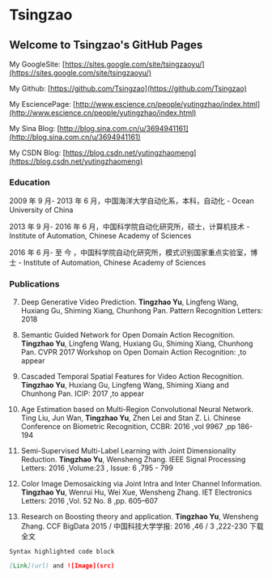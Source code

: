 # Tsingzao

## Welcome to Tsingzao's GitHub Pages

My GoogleSite: [https://sites.google.com/site/tsingzaoyu/](https://sites.google.com/site/tsingzaoyu/)

My Github: [https://github.com/Tsingzao](https://github.com/Tsingzao)

My EsciencePage: [http://www.escience.cn/people/yutingzhao/index.html](http://www.escience.cn/people/yutingzhao/index.html)

My Sina Blog: [http://blog.sina.com.cn/u/3694941161](http://blog.sina.com.cn/u/3694941161)

My CSDN Blog: [https://blog.csdn.net/yutingzhaomeng](https://blog.csdn.net/yutingzhaomeng)

### Education

2009 年 9 月- 2013 年 6 月，中国海洋大学自动化系，本科，自动化 - Ocean University of China

2013 年 9 月- 2016 年 6 月，中国科学院自动化研究所，硕士，计算机技术 - Institute of Automation, Chinese Academy of Sciences

2016 年 6 月- 至    今 ，中国科学院自动化研究所，模式识别国家重点实验室，博士 - Institute of Automation, Chinese Academy of Sciences

### Publications

7. Deep Generative Video Prediction.
**Tingzhao Yu**, Lingfeng Wang, Huxiang Gu, Shiming Xiang, Chunhong Pan. Pattern Recognition Letters: 2018

6. Semantic Guided Network for Open Domain Action Recognition.
**Tingzhao Yu**, Lingfeng Wang, Huxiang Gu, Shiming Xiang, Chunhong Pan. CVPR 2017 Workshop on Open Domain Action Recognition: ,to appear

5. Cascaded Temporal Spatial Features for Video Action Recognition.
**Tingzhao Yu**, Huxiang Gu, Lingfeng Wang, Shiming Xiang and Chunhong Pan. ICIP: 2017 ,to appear

4. Age Estimation based on Multi-Region Convolutional Neural Network.
Ting Liu, Jun Wan, **Tingzhao Yu**, Zhen Lei and Stan Z. Li. Chinese Conference on Biometric Recognition, CCBR: 2016 ,vol 9967 ,pp 186-194

3. Semi-Supervised Multi-Label Learning with Joint Dimensionality Reduction.
**Tingzhao Yu**, Wensheng Zhang. IEEE Signal Processing Letters: 2016 ,Volume:23 , Issue: 6 ,795 - 799

2. Color Image Demosaicking via Joint Intra and Inter Channel Information.
**Tingzhao Yu**, Wenrui Hu, Wei Xue, Wensheng Zhang. IET Electronics Letters: 2016 ,Vol. 52 No. 8 ,pp. 605–607

1. Research on Boosting theory and application.
**Tingzhao Yu**, Wensheng Zhang. CCF BigData 2015 / 中国科技大学学报: 2016 ,46 / 3 ,222-230 下载全文

```markdown
Syntax highlighted code block

[Link](url) and ![Image](src)
```
